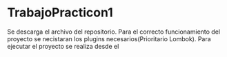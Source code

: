 # TrabajoPracticon1
Se descarga el archivo del repositorio. Para el correcto funcionamiento del proyecto se necistaran los plugins necesarios(Prioritario Lombok). Para ejecutar el proyecto se realiza desde el 
